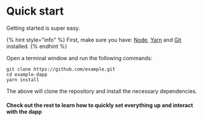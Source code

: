 # Quick start

Getting started is super easy.

{% hint style="info" %}
First, make sure you have: [Node](https://nodejs.org/dist/latest-v12.x/), [Yarn](https://classic.yarnpkg.com/en/docs/install/) and [Git](https://git-scm.com/downloads) installed.
{% endhint %}

Open a terminal window and run the following commands:

```
git clone https://github.com/example.git
cd example-dapp
yarn install
```

The above will clone the repository and install the necessary dependencies.

#### Check out the rest to learn how to quickly set everything up and interact with the dapp
